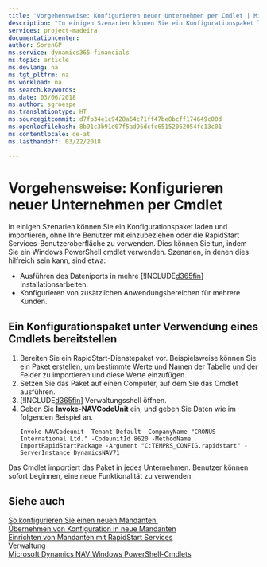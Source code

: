 ```yaml
---
title: 'Vorgehensweise: Konfigurieren neuer Unternehmen per Cmdlet | Microsoft Docs'
description: "In einigen Szenarien können Sie ein Konfigurationspaket laden und importieren, ohne Ihre Benutzer mit einzubeziehen oder die RapidStart Services-Benutzeroberfläche zu verwenden. Dies können Sie tun, indem Sie ein Windows PowerShell cmdlet  verwenden."
services: project-madeira
documentationcenter: 
author: SorenGP
ms.service: dynamics365-financials
ms.topic: article
ms.devlang: na
ms.tgt_pltfrm: na
ms.workload: na
ms.search.keywords: 
ms.date: 03/06/2018
ms.author: sgroespe
ms.translationtype: HT
ms.sourcegitcommit: d7fb34e1c9428a64c71ff47be8bcff174649c00d
ms.openlocfilehash: 8b91c3b91e07f5ad96dcfc65152062054fc13c01
ms.contentlocale: de-at
ms.lasthandoff: 03/22/2018

---
```

# <a name="configure-new-companies-using-a-cmdlet"></a>Vorgehensweise: Konfigurieren neuer Unternehmen per Cmdlet
In einigen Szenarien können Sie ein Konfigurationspaket laden und importieren, ohne Ihre Benutzer mit einzubeziehen oder die RapidStart Services-Benutzeroberfläche zu verwenden. Dies können Sie tun, indem Sie ein Windows PowerShell cmdlet  verwenden. Szenarien, in denen dies hilfreich sein kann, sind etwa:  

- Ausführen des Dateniports in mehre  [!INCLUDE[d365fin](includes/d365fin_md.md)] Installationsarbeiten.
- Konfigurieren von zusätzlichen Anwendungsbereichen für mehrere Kunden.  

## <a name="to-deploy-a-configuration-package-using-a-cmdlet"></a>Ein Konfigurationspaket unter Verwendung eines Cmdlets bereitstellen  

1. Bereiten Sie ein RapidStart-Dienstepaket vor. Beispielsweise können Sie ein Paket erstellen, um bestimmte Werte und Namen der Tabelle und der Felder zu importieren und diese Werte einzufügen.  
2. Setzen Sie das Paket auf einen Computer, auf dem Sie das Cmdlet ausführen.  
3. [!INCLUDE[d365fin](includes/d365fin_md.md)] Verwaltungsshell öffnen.  
4. Geben Sie **Invoke-NAVCodeUnit** ein, und geben Sie Daten wie im folgenden Beispiel an.  
    ```  
    Invoke-NAVCodeunit -Tenant Default -CompanyName "CRONUS International Ltd." -CodeunitId 8620 -MethodName ImportRapidStartPackage -Argument "C:TEMPRS_CONFIG.rapidstart" -ServerInstance DynamicsNAV71  

    ```
Das Cmdlet importiert das Paket in jedes Unternehmen. Benutzer können sofort beginnen, eine neue Funktionalität zu verwenden.  

## <a name="see-also"></a>Siehe auch  
[So konfigurieren Sie einen neuen Mandanten.](admin-how-to-configure-new-companies.md)  
[Übernehmen von Konfiguration in neue Mandanten](admin-apply-configuration-to-new-companies.md)  
[Einrichten von Mandanten mit RapidStart Services](admin-set-up-a-company-with-rapidstart.md)  
[Verwaltung](admin-setup-and-administration.md)  
[Microsoft Dynamics NAV Windows PowerShell-Cmdlets](/dynamics-nav/microsoft-dynamics-nav-windows-powershell-cmdlets)

